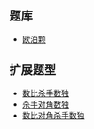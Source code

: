 ## 题库
- [欧泊颗](https://www.oubk.com/sudoku/killer-3x3-0.html?level=5)

## 扩展题型
- [数比杀手数独](../混合类/数比杀手数独.md)
- [杀手对角数独](../混合类/杀手对角数独.md)
- [数比对角杀手数独](../混合类/数比对角杀手数独.md)